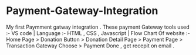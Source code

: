 # Payment-Gateway-Integration
My first Paymment gatway integration .
These payment Gateway tools used :- VS code | Language :- HTML , CSS , Javascript | Flow Chart Of website :- Home Page > Donation Button > Donation Detail Page > Payment Page > Transaction Gateway Choose > Payment Done , get recepit on email .
